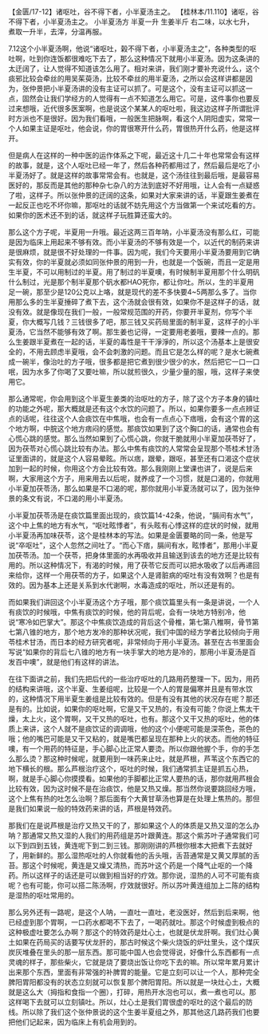 【金匮/17-12】诸呕吐，谷不得下者，小半夏汤主之。
【桂林本/11.110】诸呕，谷不得下者，小半夏汤主之。
小半夏汤方
半夏一升 生姜半斤
右二味，以水七升，煮取一升半，去滓，分温再服。

7.12这个小半夏汤啊，他说“诸呕吐，榖不得下者，小半夏汤主之”，各种类型的呕吐啊，吐到你连饭都很难吃下去了，那么这种情况下就用小半夏汤。因为这条讲的太迂阔了，让人觉得不知道该怎么用了。相对来讲，我们刚才要补充说什么，这个痰邪比较会牵丝的用吴茱萸汤，比较不牵丝的用半夏汤，之所以会这样讲都是因为，张仲景把小半夏汤讲的没有主证可以抓了。可是这个，没有主证可以抓这一点，固然会让我们学经方的人觉得有一点不知道怎么用它。可是，这件事你也要反过来想哦，近代很多医案啊，也是说这个某某人的呕吐啦，我这边这样子所谓批评时方派也不是很好。因为我们看哦，一般医生把脉啊，看这个人阴阳虚实，常常一个人如果主证是呕吐，他会说，你的胃很寒开什么药，胃很热开什么药，他是这样开。

但是病人在这样的一种中医的运作体系之下呢，最近这十几二十年也常常会有这样的故事，就是，这个人呕吐已经一年了，然后各种药都用过了，然后最后是吃了小半夏汤好了。就是这样的故事常常会有。也就是，这个汤往往到最后哦，是最容易医好的，那反而是其他的那种杂七杂八的方法到底好不好用哦，让人会有一点疑惑了啦，这样子。所以张仲景的迂阔的这条，如果对大家来讲的话，半夏跟生姜煮在一起反正也吃不坏你嘛，那呕吐的话就不妨先用这个方当做第一个来试吃看的方。如果你的医术还不到的话，就这样子玩胜算还蛮大的。

那么这个方子呢，半夏用一升哦。最近这两三百年呐，小半夏汤没有那么红，可能是因为临床上用起来不够有效。而小半夏汤的不够有效是一个，以近代的制药来讲是很麻烦，就是很不好处理的一件事。因为呢，我们今天要用小半夏汤要用到它确实有效，你的半夏就必须如同张仲景的用到一升，也就是一个饭碗，而且一定是用生半夏，不可以用制过的半夏。用了制过的半夏噢，有时候制半夏用那个什么明矾什么制过，光是那个制半夏那个矾水都HAO死你，都让你吐。所以，生的半夏用足一碗，那至少是120公克以上咯，就是现代的差不多快要4~5两那么多了。当你用那么多的生半夏捶碎了煮下去，这个汤就会很有效，如果你不是这样子的话，就没有效。就是像现在我们一般，一般常规范围的开药，你要开半夏剂，你写个半夏，你大概写几钱？三钱很多了吧，那三钱又买药局里面的制半夏，这样子的小半夏汤，它当然不能够有效了啊。那生姜也记得，一定要用老姜哦，要辣一点的。那么生姜跟半夏煮在一起的话，半夏的毒性是干干淨淨的，所以这个汤基本上是很安全的，不用去顾虑半夏哦，会不会刺激的问题。而且它是怎么样的呢？是水七碗煮成一碗半，像治吐的方子哦，很多都是把它煮到很少很少的水，然后把它一口一口呡，因为水多了你喝了又要吐嘛，所以就煎很久，少量少量的服，哦，这样子来使用它。

那么通常呢，你会用到这个半夏生姜类的治呕吐的方子，除了这个方子本身的镇吐的功能之外呢，那大概就是还有这个水饮的问题了。所以，如果你要多一点点辨证点的话呢，往往这个人会痰饮在中焦哦，也会有一点点心下痞哦，会有这个胃的这个地方啊，中脘这个地方痞闷的感觉。那痰饮如果到了这个胸口的话，通常也会有心慌心跳的感觉。那么当然如果到了心慌心跳，你就干脆就用小半夏加茯苓好了，因为茯苓对心慌心跳比较有办法。那么中焦有痰饮的人常常会呈现那个苓桂术甘汤证里面讲的，就是这个人容易晕眩。所以痞，跟晕，跟呕，甚至还有口渴这个症状加到一起的时候，你用这个方会比较有效。那么我刚刚上堂课也讲了，说是后来啊，大家用这个方子，用来用去以后呢，就养成了一个习惯，就是口渴的，你就用小半夏加茯苓汤，那么如果是不口渴的呢，那你就用小半夏汤就可以了，因为张仲景的条文有说，不口渴的用小半夏汤。

小半夏加茯苓汤是在痰饮篇里面出现的，痰饮篇14-42条，他说，“膈间有水气”，这个中上焦的地方有水气，“呕吐眩悸者”，有头眩有心悸这样的症状的时候，就用小半夏汤再加味茯苓，这个是桂林本的写法。如果是金匮要略的同一条，他是写说“卒呕吐”，这个人忽然之间吐了。“而心下痞，膈间有水，眩悸者”，那用小半夏加茯苓汤。加一个茯苓，把身体里面的水再吸收并且输送到该去的地方还是比较有用的。所以这种情况下，有渴的时候，用了茯苓它反而可以把水吸收了以后再递回来给你，这样一个用茯苓的方子，如果这个人是肾脏病的呕吐有没有效啊？也是有效的。因为基本上还是关系到水代谢啊，水毒造成的呕吐，所以还是有的。

而如果我们讲回这个小半夏汤这个方子哦，那个痰饮篇里头有一条是讲说，一个人有痰饮的时候哦，中焦有痰饮的时候，他的背后呢，会有一块地方特别冷，他说“寒冷如巴掌大”。那这个中焦痰饮造成的背后这个骨椎，第七第八椎啊，骨节第七第八锥的地方，那个地方发冷的那种状况呢，我们中国的经方学者比较倾向于用苓桂术甘汤，而日本的经方研究者呢，非常倾向于用小半夏汤。甚至在古书里面会写说“如果你的背后七八锥的地方有一块手掌大的地方是冷的，那用小半夏汤是百发百中噢”，就是他们有这样的讲法。

在往下面讲之前，我们先把后代的一些治疗呕吐的几路用药整理一下。因为，用药的结构来讲哦，这个半夏、生姜组呢，比较是一个人的胃是偏寒并且是有带水饮的，这种情况下用半夏生姜组是比较有效的。但是有没有其他的状况存在呢？那还是有的。比如说，如果你的呕吐啊，它是又干又热的，有没有可能？你说上焦太干燥，太上火，这个胃啊，又干又热的呕吐，也有。那这个又干又热的呕吐，他的体质上来讲，这个人就不是痰饮证的调调哦，他的这个小便呢可能是深茶色，茶色的哦；他的嘴巴可能是又干又粘的，就是嘴巴都呈现在那种上火的状态。而他的特征噢，有一个用药的特征是，手心脚心比正常人要烫。所以你跟他握个手，你的手怎么那么烫？那这种时候呢，就要用到一味药来止吐，就是芦根，芦苇这个东西它的地下横长的根。那么芦根治疗这个，呕吐的时候，我们通常抓主证是抓五心热，啊，就是手心脚心你摸摸看。如果他的手脚都比正常人要热的话，那你就用芦根会比较有效，因为这时候不是在治痰饮，他是又热又燥。那当然你说要跳回经方哦，这个上焦有热的吐怎么治啊？那后面有个大黄甘草汤也算是在处理上焦热的。那但是我们如果说一般的特效药来讲的话，芦根是特效药。

那我们在是说芦根是治疗又热又干的了，那如果这个人的体质是又热又湿的怎么办呐？那通常又热又湿的人我们的用药组是苏叶跟黄连。那这个紫苏叶子通常我们可以下到四到五钱，黄连呢下到二到三钱。那刚刚讲的芦根你根本大把煮下去就好了，用新鲜的。那么湿热呕吐的人你就看他的舌头哦，舌苔通常是又黄又厚腻的舌苔。那这个时候呢，黄连是又燥又清热，而苏叶这个药是一个降气止呕的一个降药。所以这样子的话还是可以做到相当好的疗效。那你说，湿热的人可不可能有痰呢？也有可能，你可以搭二陈汤啊，疗效就很好。所以苏叶黄连组加上二陈的结构是湿热的呕吐常用的。

那么另外还有一路呢，是这个人呐，一直吐一直吐，老没医好，然后到后来啊，他已经虚到那个胃啊，一口药水都喝不下去了，一喝药就吐。那这个时候虚到极点的这种极虚吐要怎么办啊？那这个的特效药是灶心土，也就是伏龙肝啊。我们灶心黄土如果在药局买的话要写伏龙肝的，那古时候这个柴火烧饭的炉灶里头，这个煤灰炭灰堆叠在里头的那一层东西。那可能中国人也会觉得说，好像什么东西都有一点灵魂的样子，那些柴火，它就是烧了要烧出饭让你吃下去的嘛。所以常年累月累计出来那个东西，里面有非常强的补脾胃的能量。它是立刻可以让一个人，那种完全脾阳胃阳都没有的状态立刻就可以恢复那个脾阳胃阳。所以就是一块灶心土，大概就是这么大（拇指和食指一个圈），打碎，用热开水泡也可以，煮一煮也可以。那这样喝下去就可以立刻镇吐。所以，灶心土是我们胃很虚的呕吐的这个最后的防线。所以除了我们这个张仲景说的这个生姜半夏组之外，那其他这几路药我们也要把他们记起来，因为临床上有机会用到的。

